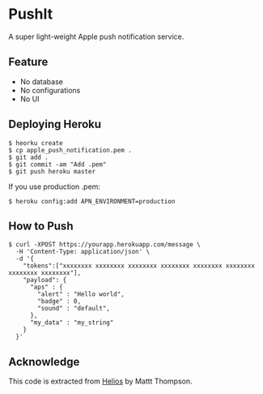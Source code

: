 # PushIt
A super light-weight Apple push notification service.

## Feature

* No database
* No configurations
* No UI

## Deploying Heroku

    $ heorku create
    $ cp apple_push_notification.pem .
    $ git add .
    $ git commit -am "Add .pem"
    $ git push heroku master

If you use production .pem:

    $ heroku config:add APN_ENVIRONMENT=production

## How to Push

    $ curl -XPOST https://yourapp.herokuapp.com/message \
      -H 'Content-Type: application/json' \
      -d '{
        "tokens":["xxxxxxxx xxxxxxxx xxxxxxxx xxxxxxxx xxxxxxxx xxxxxxxx xxxxxxxx xxxxxxxx"],
        "payload": {
          "aps" : {
            "alert" : "Hello world",
            "badge" : 0,
            "sound" : "default",
          },
          "my_data" : "my_string"
        }
      }'

## Acknowledge
This code is extracted from [Helios](http://helios.io/) by Mattt Thompson.

